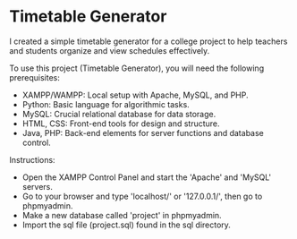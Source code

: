 # Timetable Generator
I created a simple timetable generator for a college project to help teachers and students organize and view schedules effectively.

To use this project (Timetable Generator), you will need the following prerequisites:
- XAMPP/WAMPP: Local setup with Apache, MySQL, and PHP.
- Python: Basic language for algorithmic tasks.
- MySQL: Crucial relational database for data storage.
- HTML, CSS: Front-end tools for design and structure.
- Java, PHP: Back-end elements for server functions and database control.
  
Instructions:
- Open the XAMPP Control Panel and start the 'Apache' and 'MySQL' servers.
- Go to your browser and type 'localhost/' or '127.0.0.1/', then go to phpmyadmin.
- Make a new database called 'project' in phpmyadmin.
- Import the sql file (project.sql) found in the sql directory.
